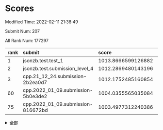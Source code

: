 # Scores

Modified Time: 2022-02-11 21:38:49

Submit Num: 207

All Rank Num: 177297

| rank |               submit               |       score        |       sigma        | pk_num |
| :--- | :--------------------------------- | :----------------- | :----------------- | :----- |
| 1    | jsonzb.test.test_1                 | 1013.8666599126882 | 0.8418413580737298 | 3422   |
| 2    | jsonzb.test.submission_level_4     | 1012.2869480143196 | 0.7763336567021605 | 3429   |
| 3    | cpp.21_12_24.submission-2b2ea0d7   | 1012.1752485160854 | 0.7747479975575358 | 3424   |
| 60   | cpp.2022_01_09.submission-5b0e3de2 | 1004.0355565035084 | 0.7177865534574494 | 3426   |
| 75   | cpp.2022_01_09.submission-816672bd | 1003.4977312240386 | 0.7174825982541614 | 3422   |


<details>
<summary>全部</summary>

| rank |                 submit                 |       score        |       sigma        | pk_num |
| :--- | :------------------------------------- | :----------------- | :----------------- | :----- |
| 1    | jsonzb.test.test_1                     | 1013.8666599126882 | 0.8418413580737298 | 3422   |
| 2    | jsonzb.test.submission_level_4         | 1012.2869480143196 | 0.7763336567021605 | 3429   |
| 3    | cpp.21_12_24.submission-2b2ea0d7       | 1012.1752485160854 | 0.7747479975575358 | 3424   |
| 4    | gobigger.level_3.submission_level_3_36 | 1011.7856063637978 | 0.799926578366649  | 3427   |
| 5    | gobigger.level_3.submission_level_3_9  | 1011.2655246236828 | 0.7687465158857572 | 3425   |
| 6    | gobigger.level_3.submission_level_3_15 | 1011.2624947916603 | 0.769470409329542  | 3428   |
| 7    | gobigger.level_3.submission_level_3_40 | 1011.2401690277976 | 0.7522394192249424 | 3428   |
| 8    | gobigger.level_3.submission_level_3_38 | 1011.1191309043895 | 0.7683780534479369 | 3426   |
| 9    | gobigger.level_3.submission_level_3_13 | 1011.0208731667104 | 0.7814688460127065 | 3428   |
| 10   | gobigger.level_3.submission_level_3_27 | 1010.9703230392175 | 0.7686406580181866 | 3426   |
| 11   | gobigger.level_3.submission_level_3_16 | 1010.8955140762561 | 0.7792002003196324 | 3428   |
| 12   | gobigger.level_3.submission_level_3_23 | 1010.8902337199185 | 0.7987070025997572 | 3424   |
| 13   | gobigger.level_3.submission_level_3_30 | 1010.8850883762253 | 0.7710454454406014 | 3429   |
| 14   | gobigger.level_3.submission_level_3_29 | 1010.8652884928285 | 0.7762924887822954 | 3425   |
| 15   | gobigger.level_3.submission_level_3_42 | 1010.8498313647599 | 0.7696530009022386 | 3427   |
| 16   | gobigger.level_3.submission_level_3_28 | 1010.8176495446961 | 0.7791490749787928 | 3425   |
| 17   | gobigger.level_3.submission_level_3_48 | 1010.7926125413545 | 0.7484006546916132 | 3430   |
| 18   | gobigger.level_3.submission_level_3_20 | 1010.6475138927559 | 0.7726814037697262 | 3426   |
| 19   | gobigger.level_3.submission_level_3_46 | 1010.5526248965215 | 0.751200990392637  | 3421   |
| 20   | gobigger.level_3.submission_level_3_10 | 1010.5182807082913 | 0.760026848728236  | 3426   |
| 21   | gobigger.level_3.submission_level_3_11 | 1010.4967438979463 | 0.7618997678686197 | 3423   |
| 22   | gobigger.level_3.submission_level_3_32 | 1010.4405366395653 | 0.7715024724890596 | 3427   |
| 23   | gobigger.level_3.submission_level_3_6  | 1010.3875899065829 | 0.7490542316301291 | 3427   |
| 24   | gobigger.level_3.submission_level_3_31 | 1010.2745642722886 | 0.7588226507516644 | 3423   |
| 25   | gobigger.level_3.submission_level_3_39 | 1010.2508031456111 | 0.7443458677563898 | 3423   |
| 26   | gobigger.level_3.submission_level_3_5  | 1010.2427576828111 | 0.76723640586679   | 3428   |
| 27   | gobigger.level_3.submission_level_3_43 | 1010.2371794272384 | 0.7647920243490489 | 3426   |
| 28   | gobigger.level_3.submission_level_3_4  | 1010.2299638266933 | 0.753991124961607  | 3422   |
| 29   | gobigger.level_3.submission_level_3_41 | 1010.189906750472  | 0.7533452613060263 | 3426   |
| 30   | gobigger.level_3.submission_level_3_26 | 1010.153744408823  | 0.7552577714616451 | 3423   |
| 31   | gobigger.level_3.submission_level_3_3  | 1010.1385166238537 | 0.7320604660757272 | 3423   |
| 32   | gobigger.level_3.submission_level_3_8  | 1010.109791444948  | 0.7662544900035515 | 3423   |
| 33   | gobigger.level_3.submission_level_3_21 | 1010.1072670229398 | 0.7595186304584652 | 3421   |
| 34   | gobigger.level_3.submission_level_3_24 | 1010.0633704404312 | 0.7346635114747591 | 3424   |
| 35   | gobigger.level_3.submission_level_3_25 | 1010.0391161567322 | 0.7733939886504189 | 3424   |
| 36   | gobigger.level_3.submission_level_3_44 | 1009.9338034036477 | 0.7659197185796376 | 3424   |
| 37   | gobigger.level_3.submission_level_3_1  | 1009.6507396426299 | 0.7449086228921761 | 3430   |
| 38   | gobigger.level_3.submission_level_3_19 | 1009.6230808843203 | 0.7762987115500637 | 3427   |
| 39   | gobigger.level_3.submission_level_3_35 | 1009.5338218514099 | 0.7596943794539449 | 3425   |
| 40   | gobigger.level_3.submission_level_3_33 | 1009.5126330406435 | 0.7608961942749527 | 3420   |
| 41   | gobigger.level_3.submission_level_3_0  | 1009.4954499800809 | 0.7608855531392184 | 3423   |
| 42   | gobigger.level_3.submission_level_3_14 | 1009.3813209525554 | 0.7753324243311481 | 3426   |
| 43   | gobigger.level_3.submission_level_3_47 | 1009.3735410734201 | 0.7562815659019522 | 3426   |
| 44   | gobigger.level_3.submission_level_3_12 | 1009.249198939754  | 0.7659917895104752 | 3424   |
| 45   | gobigger.level_3.submission_level_3_22 | 1009.237092557664  | 0.7539845440939132 | 3428   |
| 46   | gobigger.level_3.submission_level_3_17 | 1008.9479213399096 | 0.737829343423739  | 3429   |
| 47   | gobigger.level_3.submission_level_3_2  | 1008.9221418024998 | 0.7504384759818302 | 3425   |
| 48   | gobigger.level_3.submission_level_3_34 | 1008.8820178525111 | 0.7703818417533741 | 3429   |
| 49   | gobigger.level_3.submission_level_3_45 | 1008.7040463133881 | 0.7508017447413715 | 3431   |
| 50   | gobigger.level_3.submission_level_3_7  | 1008.6718627867206 | 0.732839217580836  | 3426   |
| 51   | gobigger.level_3.submission_level_3_18 | 1008.6545426182066 | 0.7347937720484382 | 3423   |
| 52   | gobigger.level_3.submission_level_3_49 | 1007.9496063423576 | 0.7361840032221013 | 3426   |
| 53   | gobigger.level_3.submission_level_3_37 | 1007.8409786429658 | 0.7352496534306465 | 3420   |
| 54   | gobigger.level_1.submission_level_1_39 | 1004.7891028548008 | 0.7231905962430197 | 3428   |
| 55   | gobigger.level_1.submission_level_1_6  | 1004.6726464011653 | 0.7232554987412739 | 3431   |
| 56   | gobigger.level_1.submission_level_1_34 | 1004.570717950574  | 0.7320811790649306 | 3425   |
| 57   | gobigger.level_1.submission_level_1_4  | 1004.3745402439498 | 0.7261953789016687 | 3426   |
| 58   | gobigger.level_1.submission_level_1_26 | 1004.3648146174186 | 0.728172788790426  | 3427   |
| 59   | gobigger.level_1.submission_level_1_15 | 1004.3473903021857 | 0.7242496862882477 | 3425   |
| 60   | cpp.2022_01_09.submission-5b0e3de2     | 1004.0355565035084 | 0.7177865534574494 | 3426   |
| 61   | gobigger.level_1.submission_level_1_30 | 1003.9927627580114 | 0.7075795905747008 | 3429   |
| 62   | gobigger.level_1.submission_level_1_29 | 1003.9858673433371 | 0.7192209670699341 | 3429   |
| 63   | gobigger.level_1.submission_level_1_46 | 1003.9694600043368 | 0.7136526172723843 | 3428   |
| 64   | gobigger.level_1.submission_level_1_36 | 1003.8419166985796 | 0.7108479119533108 | 3426   |
| 65   | gobigger.level_1.submission_level_1_47 | 1003.8405905429883 | 0.7209510964417999 | 3422   |
| 66   | gobigger.level_1.submission_level_1_41 | 1003.829582883049  | 0.7262927600442455 | 3425   |
| 67   | gobigger.level_1.submission_level_1_23 | 1003.7843664339938 | 0.7239067474390447 | 3427   |
| 68   | gobigger.level_1.submission_level_1_35 | 1003.7819201450599 | 0.7160578823850872 | 3422   |
| 69   | gobigger.level_1.submission_level_1_18 | 1003.7650251715954 | 0.7159842641366062 | 3429   |
| 70   | gobigger.level_1.submission_level_1_45 | 1003.7141343814769 | 0.7225857235666138 | 3423   |
| 71   | gobigger.level_1.submission_level_1_21 | 1003.702628954577  | 0.7091465943841693 | 3422   |
| 72   | gobigger.level_1.submission_level_1_31 | 1003.6923830678893 | 0.7156835701277533 | 3424   |
| 73   | gobigger.level_1.submission_level_1_8  | 1003.5369914395146 | 0.7217130865788132 | 3426   |
| 74   | gobigger.level_1.submission_level_1_44 | 1003.5149316028964 | 0.7132805956753089 | 3419   |
| 75   | cpp.2022_01_09.submission-816672bd     | 1003.4977312240386 | 0.7174825982541614 | 3422   |
| 76   | gobigger.level_1.submission_level_1_14 | 1003.4971275161331 | 0.7182146714323425 | 3422   |
| 77   | gobigger.level_1.submission_level_1_24 | 1003.4328751304355 | 0.7152508419742639 | 3423   |
| 78   | gobigger.level_1.submission_level_1_16 | 1003.4149931327146 | 0.7309365508347838 | 3429   |
| 79   | gobigger.level_1.submission_level_1_32 | 1003.3985410832603 | 0.7266930437437406 | 3428   |
| 80   | gobigger.level_1.submission_level_1_48 | 1003.3677673132386 | 0.7283125703065103 | 3431   |
| 81   | gobigger.level_1.submission_level_1_49 | 1003.3551130762032 | 0.7215999534522386 | 3427   |
| 82   | gobigger.level_1.submission_level_1_5  | 1003.3519574243585 | 0.7224159785155936 | 3427   |
| 83   | gobigger.level_1.submission_level_1_10 | 1003.2891976197033 | 0.7158265448145835 | 3431   |
| 84   | gobigger.level_1.submission_level_1_38 | 1003.2884743076162 | 0.7163607961200684 | 3425   |
| 85   | gobigger.level_1.submission_level_1_20 | 1003.1773924584013 | 0.7151220723442795 | 3429   |
| 86   | gobigger.level_1.submission_level_1_43 | 1003.0900792760636 | 0.7204215499231613 | 3428   |
| 87   | gobigger.level_1.submission_level_1_27 | 1003.0761240239102 | 0.7090867460190469 | 3426   |
| 88   | gobigger.level_1.submission_level_1_9  | 1003.0254493713346 | 0.7250906384890986 | 3427   |
| 89   | gobigger.level_1.submission_level_1_3  | 1003.0075459128599 | 0.7064303840125717 | 3422   |
| 90   | gobigger.level_1.submission_level_1_19 | 1002.9546723056288 | 0.7120506939246708 | 3427   |
| 91   | gobigger.level_1.submission_level_1_37 | 1002.9542571927863 | 0.7131149079250333 | 3423   |
| 92   | gobigger.level_1.submission_level_1_0  | 1002.8890481174443 | 0.7163604302079396 | 3427   |
| 93   | gobigger.level_1.submission_level_1_2  | 1002.8768129028492 | 0.7219875490791903 | 3430   |
| 94   | gobigger.level_1.submission_level_1_1  | 1002.8699245765284 | 0.712858902397273  | 3425   |
| 95   | gobigger.level_1.submission_level_1_25 | 1002.8414472895628 | 0.7192832470484926 | 3426   |
| 96   | gobigger.level_1.submission_level_1_22 | 1002.681432778023  | 0.719039403736781  | 3421   |
| 97   | gobigger.level_1.submission_level_1_40 | 1002.5751229457715 | 0.7211231409484204 | 3428   |
| 98   | gobigger.level_1.submission_level_1_13 | 1002.5368738176938 | 0.7255936977084311 | 3427   |
| 99   | gobigger.level_1.submission_level_1_17 | 1002.5246630568995 | 0.7268632686435114 | 3429   |
| 100  | gobigger.level_1.submission_level_1_33 | 1002.3711385496925 | 0.7212216412577419 | 3430   |
| 101  | gobigger.level_1.submission_level_1_28 | 1002.1974709822779 | 0.7095829405123849 | 3424   |
| 102  | gobigger.level_1.submission_level_1_42 | 1002.1311932694102 | 0.7053326361770963 | 3424   |
| 103  | gobigger.level_1.submission_level_1_12 | 1001.9716479017211 | 0.7126737888966714 | 3433   |
| 104  | gobigger.level_1.submission_level_1_11 | 1001.9242836113912 | 0.7223942323908683 | 3429   |
| 105  | gobigger.level_1.submission_level_1_7  | 1001.7561838754239 | 0.7089613362348354 | 3427   |
| 106  | gobigger.random.submission_random_7    | 997.3540145229791  | 0.7142912741477477 | 3430   |
| 107  | gobigger.random.submission_random_39   | 997.2186540503017  | 0.7037180737708624 | 3422   |
| 108  | gobigger.random.submission_random_24   | 997.1042212129138  | 0.7016317970076689 | 3427   |
| 109  | gobigger.random.submission_random_8    | 997.0530462827136  | 0.7167008723935866 | 3421   |
| 110  | gobigger.random.submission_random_4    | 996.9301615129801  | 0.7206080366559656 | 3424   |
| 111  | gobigger.random.submission_random_29   | 996.664343209747   | 0.7131103133663719 | 3425   |
| 112  | gobigger.random.submission_random_16   | 996.6468917023532  | 0.7046231354244928 | 3425   |
| 113  | gobigger.random.submission_random_49   | 996.6194927547449  | 0.7147553579937725 | 3425   |
| 114  | gobigger.random.submission_random_2    | 996.4893468455335  | 0.7275488042545204 | 3431   |
| 115  | gobigger.random.submission_random_35   | 996.4578642135582  | 0.7178243405841762 | 3427   |
| 116  | gobigger.random.submission_random_48   | 996.4422939318598  | 0.7035092923556939 | 3423   |
| 117  | gobigger.random.submission_random_11   | 996.3831417685284  | 0.7116216484098734 | 3427   |
| 118  | gobigger.random.submission_random_6    | 996.368377985121   | 0.7081334549412218 | 3425   |
| 119  | gobigger.random.submission_random_13   | 996.3012584792986  | 0.7154261889376674 | 3424   |
| 120  | gobigger.random.submission_random_18   | 996.2309072410734  | 0.7080836793309    | 3427   |
| 121  | gobigger.random.submission_random_23   | 996.202391468969   | 0.7109477713710091 | 3424   |
| 122  | gobigger.random.submission_random_27   | 996.1906809000956  | 0.7151566629469898 | 3419   |
| 123  | gobigger.random.submission_random_32   | 996.166666755768   | 0.7136821857096991 | 3427   |
| 124  | gobigger.random.submission_random_34   | 996.1456607103007  | 0.7233014706632875 | 3432   |
| 125  | gobigger.random.submission_random_15   | 996.084965244903   | 0.7090451211619301 | 3424   |
| 126  | gobigger.random.submission_random_38   | 996.0183872592647  | 0.7063825974946146 | 3424   |
| 127  | gobigger.random.submission_random_3    | 995.9900020240085  | 0.7051503332586956 | 3430   |
| 128  | gobigger.random.submission_random_25   | 995.9537903558859  | 0.701120034329955  | 3429   |
| 129  | gobigger.random.submission_random_17   | 995.9428075754906  | 0.7105014220559426 | 3423   |
| 130  | gobigger.random.submission_random_0    | 995.9122578253869  | 0.7237247712320658 | 3426   |
| 131  | gobigger.random.submission_random_40   | 995.8579508147122  | 0.7150042977554921 | 3429   |
| 132  | gobigger.random.submission_random_45   | 995.8549291880801  | 0.7172245321466153 | 3428   |
| 133  | gobigger.random.submission_random_19   | 995.8172853891222  | 0.7064697440281746 | 3426   |
| 134  | gobigger.random.submission_random_10   | 995.7735953994646  | 0.7285970508122681 | 3428   |
| 135  | gobigger.random.submission_random_43   | 995.7494263961637  | 0.7112596809510245 | 3428   |
| 136  | gobigger.random.submission_random_26   | 995.7405067364285  | 0.7031287468261738 | 3425   |
| 137  | gobigger.random.submission_random_33   | 995.7402206601689  | 0.7076311583724404 | 3425   |
| 138  | gobigger.random.submission_random_5    | 995.713888035412   | 0.7060224613552635 | 3422   |
| 139  | gobigger.random.submission_random_30   | 995.6561838252366  | 0.7102907228091286 | 3421   |
| 140  | gobigger.random.submission_random_37   | 995.576280818434   | 0.7196476874340137 | 3432   |
| 141  | gobigger.random.submission_random_36   | 995.5716884139538  | 0.7042775100257366 | 3425   |
| 142  | gobigger.random.submission_random_14   | 995.55526887513    | 0.7087576916278375 | 3421   |
| 143  | gobigger.random.submission_random_12   | 995.4587003443272  | 0.719552963659026  | 3426   |
| 144  | gobigger.random.submission_random_9    | 995.3885228847496  | 0.710227309992995  | 3429   |
| 145  | gobigger.random.submission_random_47   | 995.3581967735175  | 0.7128856481388125 | 3427   |
| 146  | gobigger.random.submission_random_42   | 995.3392815721527  | 0.7192183242538344 | 3421   |
| 147  | gobigger.random.submission_random_31   | 995.331665097874   | 0.710418210377343  | 3427   |
| 148  | gobigger.random.submission_random_28   | 995.3133512103269  | 0.712843101482481  | 3424   |
| 149  | gobigger.random.submission_random_21   | 995.2039470646149  | 0.6984415146694626 | 3420   |
| 150  | gobigger.random.submission_random_20   | 994.9996305474832  | 0.7042293773778183 | 3430   |
| 151  | gobigger.random.submission_random_46   | 994.9293769558429  | 0.72452135752734   | 3423   |
| 152  | gobigger.random.submission_random_41   | 994.8165172645813  | 0.7369732035066953 | 3426   |
| 153  | gobigger.random.submission_random_22   | 994.7843568666163  | 0.731325901383597  | 3424   |
| 154  | gobigger.random.submission_random_1    | 994.661123013585   | 0.709428377116178  | 3427   |
| 155  | gobigger.random.submission_random_44   | 994.5048631899434  | 0.7176192331365255 | 3427   |
| 156  | gobigger.level_2.submission_level_2_38 | 994.0945542420319  | 0.7297185703426711 | 3424   |
| 157  | gobigger.level_2.submission_level_2_27 | 993.7160254445349  | 0.7348727454353696 | 3428   |
| 158  | gobigger.level_2.submission_level_2_18 | 993.6810499919062  | 0.7373588993412232 | 3430   |
| 159  | gobigger.level_2.submission_level_2_21 | 993.4706937647536  | 0.7204163135457249 | 3422   |
| 160  | gobigger.level_2.submission_level_2_14 | 993.0547604314083  | 0.7368372894739759 | 3433   |
| 161  | gobigger.level_2.submission_level_2_45 | 993.0515130283408  | 0.7412238070908852 | 3428   |
| 162  | gobigger.level_2.submission_level_2_13 | 993.0427410061272  | 0.7380626995921558 | 3431   |
| 163  | gobigger.level_2.submission_level_2_31 | 992.8647554679956  | 0.7537360718908739 | 3427   |
| 164  | gobigger.level_2.submission_level_2_8  | 992.7306033734852  | 0.7517309487408781 | 3427   |
| 165  | gobigger.level_2.submission_level_2_36 | 992.6681978321349  | 0.7369170534133993 | 3427   |
| 166  | gobigger.level_2.submission_level_2_22 | 992.5720332715548  | 0.7444044393339319 | 3427   |
| 167  | gobigger.level_2.submission_level_2_46 | 992.5566017088986  | 0.7307393650903805 | 3422   |
| 168  | gobigger.level_2.submission_level_2_4  | 992.5505213450788  | 0.7601033876638944 | 3426   |
| 169  | gobigger.level_2.submission_level_2_5  | 992.3398517026684  | 0.7487955620454777 | 3426   |
| 170  | gobigger.level_2.submission_level_2_32 | 992.3118265154717  | 0.7468041742435036 | 3429   |
| 171  | gobigger.level_2.submission_level_2_24 | 992.3101499817559  | 0.7291250071511947 | 3426   |
| 172  | gobigger.level_2.submission_level_2_49 | 992.304749227687   | 0.7481436507265978 | 3426   |
| 173  | gobigger.level_2.submission_level_2_17 | 992.2024612699207  | 0.7468081322605241 | 3427   |
| 174  | gobigger.level_2.submission_level_2_40 | 992.145508302208   | 0.7554065016171615 | 3425   |
| 175  | gobigger.level_2.submission_level_2_1  | 992.1079935941933  | 0.7472931299619524 | 3425   |
| 176  | gobigger.level_2.submission_level_2_35 | 992.0573451731242  | 0.7506108938598075 | 3425   |
| 177  | gobigger.level_2.submission_level_2_44 | 991.996428636777   | 0.7364296228692775 | 3431   |
| 178  | gobigger.level_2.submission_level_2_30 | 991.9740870909069  | 0.727390930502104  | 3425   |
| 179  | gobigger.level_2.submission_level_2_6  | 991.9479750230489  | 0.7438049565516688 | 3425   |
| 180  | gobigger.level_2.submission_level_2_41 | 991.9091112862635  | 0.754438786968217  | 3427   |
| 181  | gobigger.level_2.submission_level_2_16 | 991.8637507540993  | 0.7513904588587484 | 3428   |
| 182  | gobigger.level_2.submission_level_2_33 | 991.7638454354819  | 0.7626487897229776 | 3424   |
| 183  | gobigger.level_2.submission_level_2_19 | 991.7454313981126  | 0.7562554459114559 | 3432   |
| 184  | gobigger.level_2.submission_level_2_20 | 991.678263777674   | 0.7418653812778033 | 3427   |
| 185  | gobigger.level_2.submission_level_2_42 | 991.6224161521999  | 0.7730081453724108 | 3429   |
| 186  | gobigger.level_2.submission_level_2_37 | 991.5978019189098  | 0.7488557434441199 | 3430   |
| 187  | gobigger.level_2.submission_level_2_10 | 991.5726517069077  | 0.7558391325660396 | 3427   |
| 188  | gobigger.level_2.submission_level_2_29 | 991.5397156516649  | 0.7374246324376938 | 3426   |
| 189  | gobigger.level_2.submission_level_2_25 | 991.5248479268892  | 0.7541745290709028 | 3428   |
| 190  | gobigger.level_2.submission_level_2_12 | 991.520683368456   | 0.7469563364987238 | 3423   |
| 191  | gobigger.level_2.submission_level_2_15 | 991.5112505648137  | 0.749486032537953  | 3431   |
| 192  | gobigger.level_2.submission_level_2_34 | 991.451083951266   | 0.7355252069285383 | 3425   |
| 193  | gobigger.level_2.submission_level_2_9  | 991.3166859738177  | 0.7364604519620745 | 3427   |
| 194  | gobigger.level_2.submission_level_2_23 | 991.2848204382566  | 0.7637617928964755 | 3425   |
| 195  | gobigger.level_2.submission_level_2_47 | 991.2698579256044  | 0.7558310293187578 | 3428   |
| 196  | gobigger.level_2.submission_level_2_43 | 991.2561916206646  | 0.7498843168506264 | 3427   |
| 197  | gobigger.level_2.submission_level_2_39 | 991.2450639484132  | 0.75942273659262   | 3423   |
| 198  | gobigger.level_2.submission_level_2_48 | 991.1577035227556  | 0.7469308113543358 | 3428   |
| 199  | gobigger.level_2.submission_level_2_2  | 991.1289713285665  | 0.7628784679564288 | 3426   |
| 200  | gobigger.level_2.submission_level_2_26 | 991.0812670063938  | 0.7610825967296063 | 3424   |
| 201  | gobigger.level_2.submission_level_2_11 | 990.9872993176742  | 0.753280677510528  | 3423   |
| 202  | gobigger.level_2.submission_level_2_28 | 990.9843826351699  | 0.7608660732069812 | 3424   |
| 203  | gobigger.level_2.submission_level_2_7  | 990.6169190370666  | 0.7613928019638926 | 3430   |
| 204  | gobigger.level_2.submission_level_2_0  | 990.5899082702185  | 0.762692257047082  | 3428   |
| 205  | gobigger.level_2.submission_level_2_3  | 990.1390277282978  | 0.7645531337572226 | 3426   |
| 206  | gobigger.none.submission_none_0        | 977.064099838221   | 1.3340736545518321 | 3431   |
| 207  | gobigger.none.submission_none_1        | 976.9591732382435  | 1.327926353446845  | 3425   |

</details>